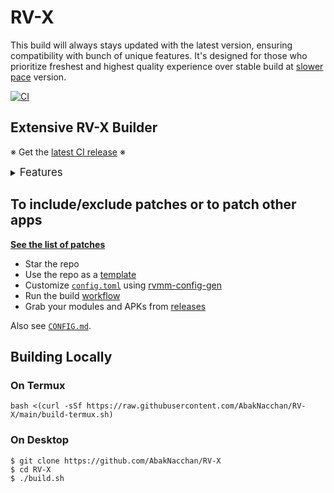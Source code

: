 # RV-X

This build will always stays updated with the latest version, ensuring compatibility with bunch of unique features. It's designed for those who prioritize freshest and highest quality experience over stable build at [slower pace](https://github.com/AbakNacchan/RV) version.

[![CI](https://github.com/AbakNacchan/RV-X/actions/workflows/ci.yml/badge.svg?event=schedule)](https://github.com/AbakNacchan/RV-X/actions/workflows/ci.yml)

## Extensive RV-X Builder

※ Get the [latest CI release](https://github.com/AbakNacchan/RV-X/releases) ※

<details><summary><big>Features</big></summary>
<ul>
 <li>Supports all existing and upcoming RV-X apps</li>
 <li>Can create Magisk modules and non-root APKs</li>
 <li>Updates regularly with the newest versions of apps and patches</li>
 <li>Optimizes APKs and modules for size</li>
 <li>Modules</li>
    <ul>
     <li>Recompile invalidated odex files for faster performance</li>
     <li>Get updates from the Magisk app</li>
     <li>Avoid breaking SafetyNet or triggering root detections</li>
     <li>Manage the installation of the appropriate version of the stock app and other related tasks</li>
     <li>Supports Magisk and KernelSU</li>
    </ul>
</ul>
Be aware that GitHub Actions will trigger the <a href="../../actions/workflows/ci.yml">CI workflow</a> to build the modules and APKs daily if there is a change in RV-X patches. You might want to turn it off.
</details>

## To include/exclude patches or to patch other apps
[**See the list of patches**](https://j-hc.github.io/rvmm-config-gen/)

 * Star the repo
 * Use the repo as a [template](https://github.com/AbakNacchan/RV-X/fork)
 * Customize [`config.toml`](./config.toml) using [rvmm-config-gen](https://j-hc.github.io/rvmm-config-gen/)
 * Run the build [workflow](../../actions/workflows/build.yml)
 * Grab your modules and APKs from [releases](../../releases)

Also see [`CONFIG.md`](./CONFIG.md).

## Building Locally
### On Termux
```console
bash <(curl -sSf https://raw.githubusercontent.com/AbakNacchan/RV-X/main/build-termux.sh)
```

### On Desktop
```console
$ git clone https://github.com/AbakNacchan/RV-X
$ cd RV-X
$ ./build.sh
```
